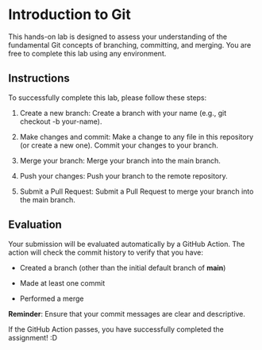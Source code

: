 # Introduction to Git

This hands-on lab is designed to assess your understanding of the fundamental Git concepts of branching, committing, and merging. You are free to complete this lab using any environment.

## Instructions

To successfully complete this lab, please follow these steps:

1. Create a new branch: Create a branch with your name (e.g., git checkout -b your-name).

2. Make changes and commit: Make a change to any file in this repository (or create a new one).  Commit your changes to your branch.

3. Merge your branch: Merge your branch into the main branch.

4. Push your changes: Push your branch to the remote repository.

5. Submit a Pull Request: Submit a Pull Request to merge your branch into the main branch.

## Evaluation

Your submission will be evaluated automatically by a GitHub Action. The action will check the commit history to verify that you have:

- Created a branch (other than the initial default branch of **main**)

- Made at least one commit

- Performed a merge

**Reminder**: Ensure that your commit messages are clear and descriptive.

If the GitHub Action passes, you have successfully completed the assignment! :D